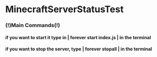 # MinecraftServerStatusTest


### (!)Main Commands(!)

#### if you want to start it type in | forever start index.js | in the terminal
#### if you want to stop the server, type | forever stopall | in the terminal
